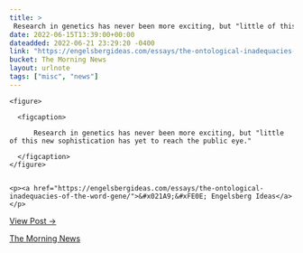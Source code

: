 ```yaml
---
title: > 
 Research in genetics has never been more exciting, but "little of this new sophistication has yet to reach the public eye."
date: 2022-06-15T13:39:00+00:00
dateadded: 2022-06-21 23:29:20 -0400
link: "https://engelsbergideas.com/essays/the-ontological-inadequacies-of-the-word-gene/"
bucket: The Morning News
layout: urlnote
tags: ["misc", "news"]
--- 
```




  
    
  

  
    <figure>
      
      <figcaption>
        
          Research in genetics has never been more exciting, but "little of this new sophistication has yet to reach the public eye."
        
      </figcaption>
    </figure>

    
    <p><a href="https://engelsbergideas.com/essays/the-ontological-inadequacies-of-the-word-gene/">&#x021A9;&#xFE0E; Engelsberg Ideas</a></p>
    
  
  <p><a href="https://themorningnews.org/p/research-in-genetics-has-never-been-more-exciting">View Post &rarr;</a></p>



 <!-- end excerpt --> 
<div class='bucket'><a class='internal-link' href='/buckets/the-morning-news'>The Morning News</a></div> 
